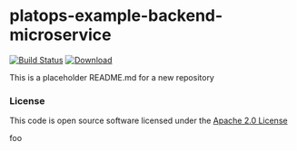 # platops-example-backend-microservice

[![Build Status](https://travis-ci.org/hmrc/platops-example-backend-microservice.svg)](https://travis-ci.org/hmrc/platops-example-backend-microservice) [ ![Download](https://api.bintray.com/packages/hmrc/releases/platops-example-backend-microservice/images/download.svg) ](https://bintray.com/hmrc/releases/platops-example-backend-microservice/_latestVersion)

This is a placeholder README.md for a new repository 

### License

This code is open source software licensed under the [Apache 2.0 License]("http://www.apache.org/licenses/LICENSE-2.0.html")




foo
